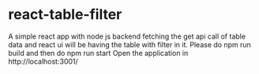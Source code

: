 # react-table-filter
A simple react app with node js backend fetching the get api call of table data and react ui will be having the table with filter in it.
Please do npm run build and then do npm run start 
Open the application in http://localhost:3001/
